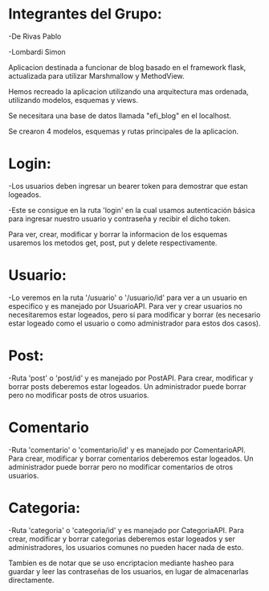 # Integrantes del Grupo: 

-De Rivas Pablo

-Lombardi Simon

Aplicacion destinada a funcionar de blog basado en el framework flask, actualizada para utilizar Marshmallow y MethodView.

Hemos recreado la aplicacion utilizando una arquitectura mas ordenada, utilizando modelos, esquemas y views.

Se necesitara una base de datos llamada "efi_blog" en el localhost.

Se crearon 4 modelos, esquemas y rutas principales de la aplicacion.

# Login:

  -Los usuarios deben ingresar un bearer token para demostrar que estan logeados.
  
  -Este se consigue en la ruta 'login' en la cual usamos autenticación básica para ingresar nuestro usuario y contraseña y recibir el dicho token.


Para ver, crear, modificar y borrar la informacion de los esquemas usaremos los metodos get, post, put y delete respectivamente.


# Usuario:

  -Lo veremos en la ruta '/usuario' o '/usuario/id' para ver a un usuario en especifico y es manejado por UsuarioAPI. Para ver y crear usuarios no necesitaremos estar logeados, pero si para modificar y borrar (es necesario estar logeado como el usuario o como administrador para estos dos casos).

# Post:

  -Ruta 'post' o 'post/id' y es manejado por PostAPI. Para crear, modificar y borrar posts deberemos estar logeados. Un administrador puede borrar pero no modificar posts de otros usuarios.

# Comentario

  -Ruta 'comentario' o 'comentario/id' y es manejado por ComentarioAPI. Para crear, modificar y borrar comentarios deberemos estar logeados. Un administrador puede borrar pero no modificar comentarios de otros usuarios.
  
# Categoria:

  -Ruta 'categoria' o 'categoria/id' y es manejado por CategoriaAPI. Para crear, modificar y borrar categorias deberemos estar logeados y ser administradores, los usuarios comunes no pueden hacer nada de esto.

Tambien es de notar que se uso encriptacion mediante hasheo para guardar y leer las contraseñas de los usuarios, en lugar de almacenarlas directamente.
